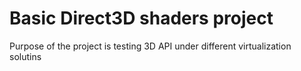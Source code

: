 # Basic Direct3D shaders project

Purpose of the project is testing 3D API under different virtualization solutins
